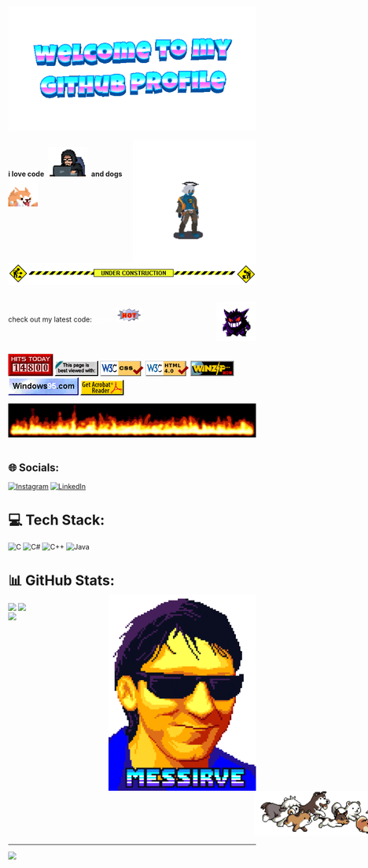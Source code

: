 <div align="center">
	<img src="welcome-header.gif" alt="welcome to my github profile">
	<br>
	<br>
</div>
<img src="gifs/happychaos.gif" align="right" width="250">

**i love code**&nbsp;&nbsp;<img src="gifs/coding.gif" width="80">&nbsp;&nbsp;**and dogs**&nbsp;&nbsp;<img src="gifs/dog.gif" width="60">


<br>

![](under-construction.gif)

<br>
<img src="gifs/giphy.gif" align="right" width="80">

check out my latest code: <a href="https://github.com/theonedefalt/Data-Structures-and-Algorithms-II" style="color: #fff;">TP-02</a> ![](hot.gif)

<br>
<br>

![](counter.gif) ![](badge1.gif) ![](badge2.gif) ![](badge3.png) ![](badge4.gif) ![](badge5.gif) ![](badge6.gif)

<div align="center">
	<img src="flames.gif" width="950">
	<br>
	<br>
</div>


## 🌐 Socials:
[![Instagram](https://img.shields.io/badge/Instagram-%23E4405F.svg?logo=Instagram&logoColor=white)](https://instagram.com/arrthurrz) [![LinkedIn](https://img.shields.io/badge/LinkedIn-%230077B5.svg?logo=linkedin&logoColor=white)](https://linkedin.com/in/arthur-clemente-846b7627b) 

# 💻 Tech Stack:
![C](https://img.shields.io/badge/c-%2300599C.svg?style=for-the-badge&logo=c&logoColor=white) ![C#](https://img.shields.io/badge/c%23-%23239120.svg?style=for-the-badge&logo=csharp&logoColor=white) ![C++](https://img.shields.io/badge/c++-%2300599C.svg?style=for-the-badge&logo=c%2B%2B&logoColor=white) ![Java](https://img.shields.io/badge/java-%23ED8B00.svg?style=for-the-badge&logo=openjdk&logoColor=white)
# 📊 GitHub Stats:</br><img src="gifs/mesi.gif" align="right" width="300">
![](https://github-readme-stats.vercel.app/api?username=theonedefalt&theme=tokyonight&hide_border=false&include_all_commits=false&count_private=false)
![](https://github-readme-streak-stats.herokuapp.com/?user=theonedefalt&theme=tokyonight&hide_border=false)</br>
![](https://github-readme-stats.vercel.app/api/top-langs/?username=theonedefalt&theme=tokyonight&hide_border=false&include_all_commits=false&count_private=false&layout=compact)
<img src="gifs/dogs.gif" width="450" style="margin-left: 500px;">

---
[![](https://visitcount.itsvg.in/api?id=theonedefalt&icon=0&color=12)](https://visitcount.itsvg.in)

<!-- Proudly created with GPRM ( https://gprm.itsvg.in ) -->
